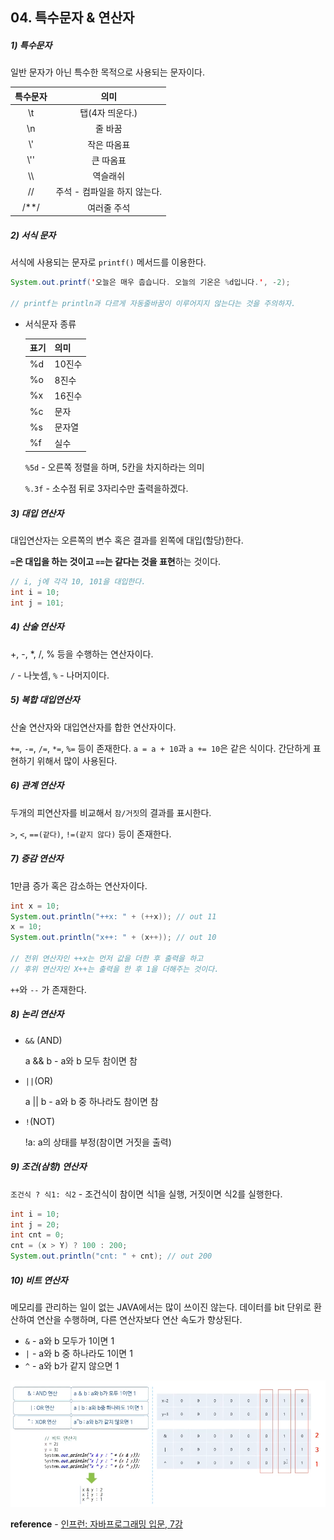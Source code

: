 ## 04. 특수문자 & 연산자

##### 1) 특수문자

일반 문자가 아닌 특수한 목적으로 사용되는 문자이다.

| 특수문자 |             의미             |
| :------: | :--------------------------: |
|    \t    |       탭(4자 띄운다.)        |
|    \n    |           줄 바꿈            |
|   \\'    |         작은 따옴표          |
|   \\''   |          큰 따옴표           |
|   \\\    |           역슬래쉬           |
|    //    | 주석 - 컴파일을 하지 않는다. |
|   /**/   |         여러줄 주석          |



##### 2) 서식 문자

서식에 사용되는 문자로 `printf()` 메서드를 이용한다.

```java
System.out.printf('오늘은 매우 춥습니다. 오늘의 기온은 %d입니다.', -2);

// printf는 println과 다르게 자동줄바꿈이 이루어지지 않는다는 것을 주의하자.

```

- 서식문자 종류

  | 표기 | 의미   |
  | ---- | ------ |
  | %d   | 10진수 |
  | %o   | 8진수  |
  | %x   | 16진수 |
  | %c   | 문자   |
  | %s   | 문자열 |
  | %f   | 실수   |

  `%5d` - 오른쪽 정렬을 하며, 5칸을 차지하라는 의미

  `%.3f` - 소수점 뒤로 3자리수만 출력을하겠다.



##### 3) 대입 연산자

대입연산자는 오른쪽의 변수 혹은 결과를 왼쪽에 대입(할당)한다.

**`=`은 대입을 하는 것이고 `==`는 같다는 것을 표현**하는 것이다.

```java
// i, j에 각각 10, 101을 대입한다.
int i = 10;
int j = 101;
```



##### 4) 산술 연산자

+, -, *, /, % 등을 수행하는 연산자이다.

`/` - 나눗셈, `%` - 나머지이다.



##### 5) 복합 대입연산자

산술 연산자와 대입연산자를 합한 연산자이다.

`+=`, `-=`, `/=`, `*=`, `%=` 등이 존재한다. `a = a + 10`과  `a += 10`은 같은 식이다. 간단하게 표현하기 위해서 많이 사용된다.



##### 6) 관계 연산자

두개의 피연산자를 비교해서 `참/거짓`의 결과를 표시한다.

`>`, `<`, `==(같다)`, `!=(같지 않다)` 등이 존재한다.



##### 7) 증감 연산자

1만큼 증가 혹은 감소하는 연산자이다.

```java
int x = 10;
System.out.println("++x: " + (++x)); // out 11
x = 10;
System.out.println("x++: " + (x++)); // out 10

// 전위 연산자인 ++x는 먼저 값을 더한 후 출력을 하고
// 후위 연산자인 X++는 출력을 한 후 1을 더해주는 것이다.
```

`++`와 `--` 가 존재한다.



##### 8) 논리 연산자

- `&&` (AND)

  a && b - a와 b 모두 참이면 참

- `||`(OR)

  a || b - a와 b 중 하나라도 참이면 참

- `!`(NOT)

  !a: a의 상태를 부정(참이면 거짓을 출력)



##### 9) 조건(삼항) 연산자

`조건식 ? 식1: 식2` - 조건식이 참이면 식1을 실행, 거짓이면 식2를 실행한다.

```java
int i = 10;
int j = 20;
int cnt = 0;
cnt = (x > Y) ? 100 : 200;
System.out.println("cnt: " + cnt); // out 200
```



##### 10) 비트 연산자

메모리를 관리하는 일이 없는 JAVA에서는 많이 쓰이진 않는다. 데이터를 bit 단위로 환산하여 연산을 수행하며, 다른 연산자보다 연산 속도가 향상된다.

- `&` - a와 b 모두가 1이면 1
- `|` - a와 b 중 하나라도 1이면 1
- `^` - a와 b가 같지 않으면 1

![image-20210119152317011](JAVA.assets/image-20210119152317011.png)

**reference** - [인프런: 자바프로그래밍 입문, 7강](https://www.inflearn.com/course/%EC%8B%A4%EC%A0%84-%EC%9E%90%EB%B0%94_java-renew/lecture/13675)